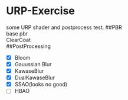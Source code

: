 # URP-Exercise

some URP shader and postprocess test.
##PBR  
base pbr  
ClearCoat  
##PostProcessing  
- [x] Bloom  
- [x] Gauussian Blur  
- [x] KawaseBlur  
- [x] DualKawaseBlur  
- [x] SSAO(looks no good)  
- [ ] HBAO  
